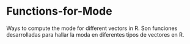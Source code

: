 # Functions-for-Mode
Ways to compute the mode for different vectors in R.
Son funciones desarrolladas para hallar la moda en diferentes tipos de vectores en R.
